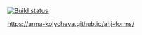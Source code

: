 [![Build status](https://ci.appveyor.com/api/projects/status/ifbgu8i1w5xmc82m?svg=true)](https://ci.appveyor.com/project/Anna-Kolycheva/ahj-forms)

https://anna-kolycheva.github.io/ahj-forms/
